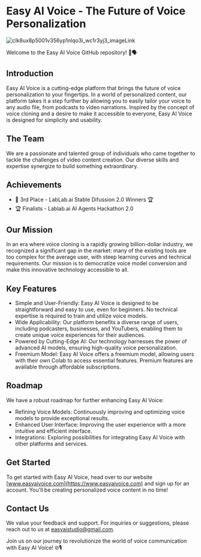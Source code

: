 # Easy AI Voice - The Future of Voice Personalization

![clk8ux8p5001v356yp1nlqo3i_wc1r3yj3_imageLink](https://github.com/Viral-Cuts/test/assets/89584431/eb49bef0-95af-4331-9dbe-5c0d1ed4c84b)


Welcome to the Easy AI Voice GitHub repository! 🚀🗣️

## Introduction

Easy AI Voice is a cutting-edge platform that brings the future of voice personalization to your fingertips. In a world of personalized content, our platform takes it a step further by allowing you to easily tailor your voice to any audio file, from podcasts to video narrations. Inspired by the concept of voice cloning and a desire to make it accessible to everyone, Easy AI Voice is designed for simplicity and usability.

## The Team

We are a passionate and talented group of individuals who came together to tackle the challenges of video content creation. Our diverse skills and expertise synergize to build something extraordinary.

## Achievements

- 🥉 3rd Place - LabLab.ai Stable Difussion 2.0 Winners 🏆
- 🏆 Finalists - Lablab.ai AI Agents Hackathon 2.0

## Our Mission

In an era where voice cloning is a rapidly growing billion-dollar industry, we recognized a significant gap in the market: many of the existing tools are too complex for the average user, with steep learning curves and technical requirements. Our mission is to democratize voice model conversion and make this innovative technology accessible to all.

## Key Features

- Simple and User-Friendly: Easy AI Voice is designed to be straightforward and easy to use, even for beginners. No technical expertise is required to train and utilize voice models.
- Wide Applicability: Our platform benefits a diverse range of users, including podcasters, businesses, and YouTubers, enabling them to create unique voice experiences for their audiences.
- Powered by Cutting-Edge AI: Our technology harnesses the power of advanced AI models, ensuring high-quality voice personalization.
- Freemium Model: Easy AI Voice offers a freemium model, allowing users with their own Colab to access essential features. Premium features are available through affordable subscriptions.

## Roadmap

We have a robust roadmap for further enhancing Easy AI Voice:

- Refining Voice Models: Continuously improving and optimizing voice models to provide exceptional results.
- Enhanced User Interface: Improving the user experience with a more intuitive and efficient interface.
- Integrations: Exploring possibilities for integrating Easy AI Voice with other platforms and services.

## Get Started

To get started with Easy AI Voice, head over to our website [www.easyaivoice.com](https://www.easyaivoice.com) and sign up for an account. You'll be creating personalized voice content in no time!

## Contact Us

We value your feedback and support. For inquiries or suggestions, please reach out to us at [easyaistudio@gmail.com](mailto:easyaistudio@gmail.com).

Join us on our journey to revolutionize the world of voice communication with Easy AI Voice! 🌐🎙️
